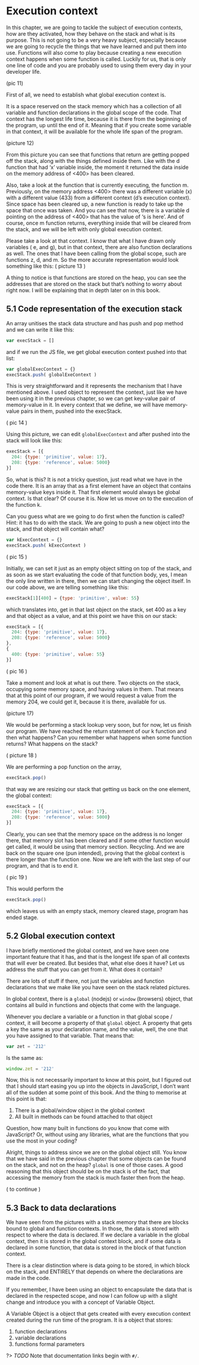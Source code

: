 # Execution context

In this chapter, we are going to tackle the subject of execution contexts, how are they activated, how they behave on the stack and what is its purpose. This is not going to be a very heavy subject, especially because we are going to recycle the things that we have learned and put them into use. Functions will also come to play because creating a new execution context happens when some function is called. Luckily for us, that is only one line of code and you are probably used to using them every day in your developer life.

(pic 11)

First of all, we need to establish what global execution context is. 

It is a space reserved on the stack memory which has a collection of all variable and function declarations in the global scope of the code. That context has the longest life time, because it is there from the beginning of the program, up until the end of it. Meaning that if you create some variable in that context, it will be available for the whole life span of the program. 

(picture 12)

From this picture you can see that functions that return are getting popped off the stack, along with the things defined inside them. Like with the d function that had ‘x’ variable inside, the moment it returned the data inside on the memory address of <400> has been cleared. 

Also, take a look at the function that is currently executing, the function m. Previously, on the memory address <400> there was a different variable (x) with a different value (433) from a different context (d’s execution context). Since space has been cleared up, a new function is ready to take up the space that once was taken. And you can see that now, there is a variable d pointing on the address of <400> that has the value of ‘s is here’.  And of course, once m function returns, everything inside that will be cleared from the stack, and we will be left with only global execution context.

Please take a look at that context. I know that what I have drawn only variables ( e, and g), but in that context, there are also function declarations as well. The ones that I have been calling from the global scope, such are functions z, d, and m. So the more accurate representation would look something like this:
( picture 13 )

A thing to notice is that functions are stored on the heap, you can see the addresses that are stored on the stack but that’s nothing to worry about right now. I will be explaining that in depth later on in this book. 

## 5.1 Code representation of the execution stack

An array unitises the stack data structure and has push and pop method and we can write it like this:
```javascript
var execStack = []
```
and if we run the JS file, we get global execution context pushed into that list:
```javascript
var globalExecContext = {}
execStack.push( globalExeContext )
```
This is very straightforward and it represents the mechanism that I have mentioned above. I used object to represent the context, just like we have been using it in the previous chapter, so we can get key-value pair of memory-value in it. In every context that we define, we will have memory-value pairs in them, pushed into the execStack.

( pic 14 )

Using this picture, we can edit `globalExecContext` and after pushed into the stack will look like this:
```javascript
execStack = [{
  204: {type: 'primitive', value: 17},
  208: {type: 'reference', value: 5000}
}]
```
So, what is this? It is not a tricky question, just read what we have in the code there.
It is an array that as a first element have an object that contains memory-value keys inside it. That first element would always be global context. Is that clear? Of course it is. Now let us move on to the execution of the function k. 

Can you guess what are we going to do first when the function is called? Hint: it has to do with the stack. We are going to push a new object into the stack, and that object will contain what? 
```javascript
var kExecContext = {}
execStack.push( kExecContext )
```
( pic 15 )

Initially, we can set it just as an empty object sitting on top of the stack, and as soon as we start evaluating the code of that function body, yes, I mean the only line written in there, then we can start changing the object itself. In our code above, we are telling something like this:
```javascript
execStack[1][400] = {type: 'primitive', value: 55}
```
which translates into, get in that last object on the stack, set 400 as a key and that object as a value, and at this point we have this on our stack:
```javascript
execStack = [{
  204: {type: 'primitive', value: 17},
  208: {type: 'reference', value: 5000}
}, 
{
  400: {type: 'primitive', value: 55}
}]
```
( pic 16 )

Take a moment and look at what is out there. Two objects on the stack, occupying some memory space, and having values in them. That means that at this point of our program, if we would request a value from the memory 204, we could get it, because it is there, available for us. 

(picture 17)

We would be performing a stack lookup very soon, but for now, let us finish our program. We have reached the return statement of our k function and then what happens? Can you remember what happens when some function returns? What happens on the stack?

( picture 18 )

We are performing a pop function on the array, 
```javascript
execStack.pop()
```
that way we are resizing our stack that getting us back on the one element, the global context:
```javascript
execStack = [{
  204: {type: 'primitive', value: 17},
  208: {type: 'reference', value: 5000}
}]
```
Clearly, you can see that the memory space on the address is no longer there, that memory slot has been cleared and if some other function would get called, it would be using that memory section. Recycling. And we are back on the square one (pun intended), proving that the global context is there longer than the function one. Now we are left with the last step of our program, and that is to end it.

( pic 19 )

This would perform the 
```javascript
execStack.pop()
```
which leaves us with an empty stack, memory cleared stage, program has ended stage. 

## 5.2 Global execution context

I have briefly mentioned the global context, and we have seen one important feature that it has, and that is the longest life span of all contexts that will ever be created. But besides that, what else does it have? Let us address the stuff that you can get from it. What does it contain?

There are lots of stuff if there, not just the variables and function declarations that we make like you have seen on the stack related pictures.

In global context, there is a `global` (nodejs) or `window` (browsers) object, that contains all build in functions and objects that come with the language. 

Whenever you declare a variable or a function in that global scope / context, it will become a property of that `global` object. A property that gets a key the same as your declaration name, and the value, well, the one that you have assigned to that variable. That means that:
```javascript
var zet = '212'
```
Is the same as:
```javascript
window.zet = '212'
```
Now, this is not necessarily important to know at this point, but I figured out that I should start easing you up into the objects in JavaScript, I don’t want all of the sudden at some point of this book. And the thing to memorise at this point is that:

1. There is a global/window object in the global context
2. All built in methods can be found attached to that object

Question, how many built in functions do you know that come with JavaScript? Or, without using any libraries, what are the functions that you use the most in your coding? 

Alright, things to address since we are on the global object still. You know that we have said in the previous chapter that some objects can be found on the stack, and not on the heap? `global` is one of those cases. A good reasoning that this object should be on the stack is of the fact, that accessing the memory from the stack is much faster then from the heap. 

( to continue )

## 5.3 Back to data declarations

We have seen from the pictures with a stack memory that there are blocks bound to global and function contexts. In those, the data is stored with respect to where the data is declared. If we declare a variable in the global context, then it is stored in the global context block, and if some data is declared in some function, that data is stored in the block of that function context. 

There is a clear distinction where is data going to be stored, in which block on the stack, and ENTIRELY that depends on where the declarations are made in the code. 

If you remember, I have been using an object to encapsulate the data that is declared in the respected scope, and now I can follow up with a slight change and introduce you with a concept of Variable Object.

A Variable Object is a object that gets created with every execution context created during the run time of the program. It is a object that stores: 

1. function declarations
2. variable declarations
3. functions formal parameters

?> _TODO_ Note that documentation links begin with `#/`.
